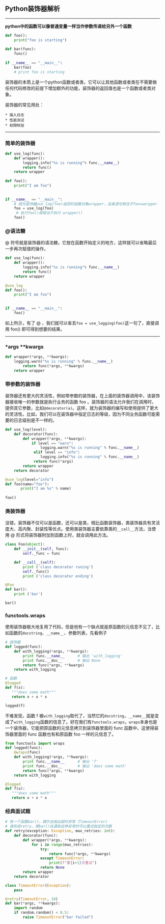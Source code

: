 ## Python装饰器解析

---

**python中的函数可以像普通变量一样当作参数传递给另外一个函数**

```python
def foo():
	print("foo is starting")
	
def bar(func):
	func()
	
if __name__ == "__main__":
	bar(foo)
	# print foo is starting
```

装饰器的本质上是一个python函数或者类，它可以让其他函数或者类在不需要做任何代码修改的前提下增加额外的功能，装饰器的返回值也是一个函数或者类对象。

装饰器的常见用处：

	* 插入日志
	* 性能测试
	* 权限校验

---

### 简单的装饰器

```python
def use_log(func):
	def wrapper():
		logging.info("%s is running"% func.__name__)
		return func()
	return wrapper
	
def foo():
	print("I am foo")
    
    
if __name__ == "__main__":
    # 因为装饰器use_log(foo)返回时函数对象wrapper，这条语句相当于foo=warpper
    foo = use_log(foo)
     # 执行foo()就相当于执行 wrapper()
    foo()
```

### @语法糖

 @ 符号就是装饰器的语法糖，它放在函数开始定义的地方，这样就可以省略最后一步再次赋值的操作。

```python
def use_log(func):
	def wrapper():
		logging.info("%s is running"% func.__name__)
		return func()
	return wrapper
	
@use_log
def foo():
	print("I am foo")
    
    
if __name__ == "__main__":
    foo()
```

如上所示，有了 @ ，我们就可以省去`foo = use_logging(foo)`这一句了，直接调用 foo() 即可得到想要的结果。

---

### *args **kwargs

```python
def wrapper(*args, **kwargs):
    logging.warn("%s is running" % func.__name__)
        return func(*args, **kwargs)
    return wrapper
```

### 带参数的装饰器

​		装饰器还有更大的灵活性，例如带参数的装饰器，在上面的装饰器调用中，该装饰器接收唯一的参数就是执行业务的函数 foo 。装饰器的语法允许我们在调用时，提供其它参数，比如`@decorator(a)`。这样，就为装饰器的编写和使用提供了更大的灵活性。比如，我们可以在装饰器中指定日志的等级，因为不同业务函数可能需要的日志级别是不一样的。

```python
def use_log(level):
	def decorator(func):
        def wrapper(*args, **kwargs):
            if level == "warn":
                logging.warn("%s is running" % func.__name__)
             elif level == "info":
                logging.info("%s is running" % func.__name__)
             return func(*args)
        return wrapper
    return decorator

@use_log(level="info")
def foo(name="foo"):
       print("I am %s" % name)
        
foo()
```

### 类装饰器

​	没错，装饰器不仅可以是函数，还可以是类，相比函数装饰器，类装饰器具有灵活度大、高内聚、封装性等优点。使用类装饰器主要依靠类的`__call__`方法，当使用 @ 形式将装饰器附加到函数上时，就会调用此方法。

```python
class Foo(object):
    def __init__(self, func):
        self._func = func

    def __call__(self):
        print ('class decorator runing')
        self._func()
        print ('class decorator ending')

@Foo
def bar():
    print ('bar')

bar()
```

### functools.wraps

使用装饰器极大地复用了代码，但是他有一个缺点就是原函数的元信息不见了，比如函数的`docstring`、`__name__`、参数列表，先看例子

```python
# 装饰器
def logged(func):
    def with_logging(*args, **kwargs):
        print func.__name__      # 输出 'with_logging'
        print func.__doc__       # 输出 None
        return func(*args, **kwargs)
    return with_logging

# 函数
@logged
def f(x):
   """does some math"""
   return x + x * x

logged(f)
```

不难发现，函数 f 被`with_logging`取代了，当然它的`docstring`，`__name__`就是变成了`with_logging`函数的信息了。好在我们有`functools.wraps`，`wraps`本身也是一个装饰器，它能把原函数的元信息拷贝到装饰器里面的 func 函数中，这使得装饰器里面的 func 函数也有和原函数 foo 一样的元信息了。

```python
from functools import wraps
def logged(func):
    @wraps(func)
    def with_logging(*args, **kwargs):
        print func.__name__      # 输出 'f'
        print func.__doc__       # 输出 'does some math'
        return func(*args, **kwargs)
    return with_logging

@logged
def f(x):
   """does some math"""
   return x + x * x
```



### 经典面试题

```python
# 有一个函数bar()，偶尔会抛出超时异常（TimeoutError)
# 请完成retry，使bar()在遇到这种异常时可以重试指定的次数 
def retry(exception: Exception, max_retries: int):
    def decorator(func):
        def wrapper(*args, **kwargs):
            for i in range(max_retries):
                try:
                    return func(*args, **kwargs)
                except TimeoutError:
                    print(f"第{i+1}次重试")
                return None
        return wrapper
    return decorator

class TimeoutError(Exception):
    pass

@retry(TimeoutError, 10)
def bar(*args, **kwargs):
    import random
    if random.random() < 0.5:
        raise TimeoutError("bar failed")
```

